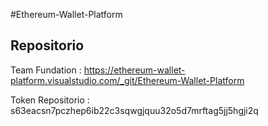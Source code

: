 #Ethereum-Wallet-Platform

## Repositorio
Team Fundation : https://ethereum-wallet-platform.visualstudio.com/_git/Ethereum-Wallet-Platform

Token Repositorio : s63eacsn7pczhep6ib22c3sqwgjquu32o5d7mrftag5jj5hgji2q